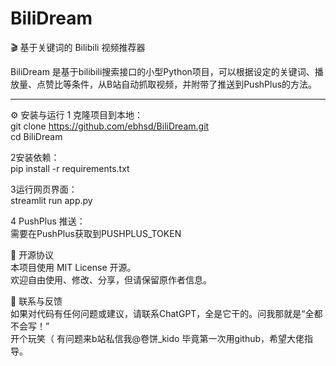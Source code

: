 # BiliDream

🎬 基于关键词的 Bilibili 视频推荐器

BiliDream 是基于bilibili搜索接口的小型Python项目，可以根据设定的关键词、播放量、点赞比等条件，从B站自动抓取视频，并附带了推送到PushPlus的方法。

---

⚙️ 安装与运行
1 克隆项目到本地：  
git clone https://github.com/ebhsd/BiliDream.git  
cd BiliDream

2安装依赖：  
pip install -r requirements.txt  

3运行网页界面：  
streamlit run app.py  

4 PushPlus 推送：  
需要在PushPlus获取到PUSHPLUS_TOKEN  

📜 开源协议  
本项目使用 MIT License 开源。  
欢迎自由使用、修改、分享，但请保留原作者信息。  

💬 联系与反馈  
如果对代码有任何问题或建议，请联系ChatGPT，全是它干的。问我那就是“全都不会写！”  
开个玩笑（ 有问题来b站私信我@卷饼_kido 毕竟第一次用github，希望大佬指导。  
